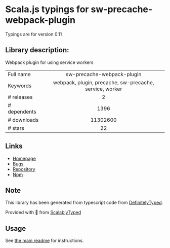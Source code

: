 
# Scala.js typings for sw-precache-webpack-plugin

Typings are for version 0.11

## Library description:
Webpack plugin for using service workers

|                    |                 |
| ------------------ | :-------------: |
| Full name          | sw-precache-webpack-plugin |
| Keywords           | webpack, plugin, precache, sw-precache, service, worker |
| # releases         | 2 |
| # dependents       | 1396 |
| # downloads        | 11302600 |
| # stars            | 22 |

## Links
- [Homepage](https://github.com/goldhand/sw-precache-webpack-plugin#readme)
- [Bugs](https://github.com/goldhand/sw-precache-webpack-plugin/issues)
- [Repository](https://github.com/goldhand/sw-precache-webpack-plugin)
- [Npm](https://www.npmjs.com/package/sw-precache-webpack-plugin)
    


## Note
This library has been generated from typescript code from [DefinitelyTyped](https://definitelytyped.org).

Provided with :purple_heart: from [ScalablyTyped](https://github.com/oyvindberg/ScalablyTyped)

## Usage
See [the main readme](../../readme.md) for instructions.


